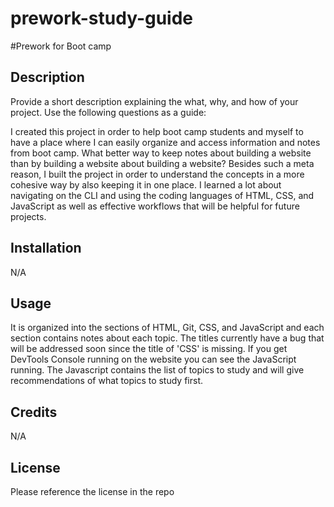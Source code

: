# prework-study-guide
#Prework for Boot camp 
## Description

Provide a short description explaining the what, why, and how of your project. Use the following questions as a guide:

I created this project in order to help boot camp students and myself to have a place where I can easily organize and access information and notes from boot camp. What better way to keep notes about building a website than by building a website about building a website? Besides such a meta reason, I built the project in order to understand the concepts in a more cohesive way by also keeping it in one place. I learned a lot about navigating on the CLI and using the coding languages of HTML, CSS, and JavaScript as well as effective workflows that will be helpful for future projects. 

## Installation

N/A

## Usage
It is organized into the sections of HTML, Git, CSS, and JavaScript and each section contains notes about each topic. The titles currently have a bug that will be addressed soon since the title of 'CSS' is missing. If you get DevTools Console running on the website you can see the JavaScript running. The Javascript contains the list of topics to study and will give recommendations of what topics to study first. 
## Credits

N/A

## License

Please reference the license in the repo

